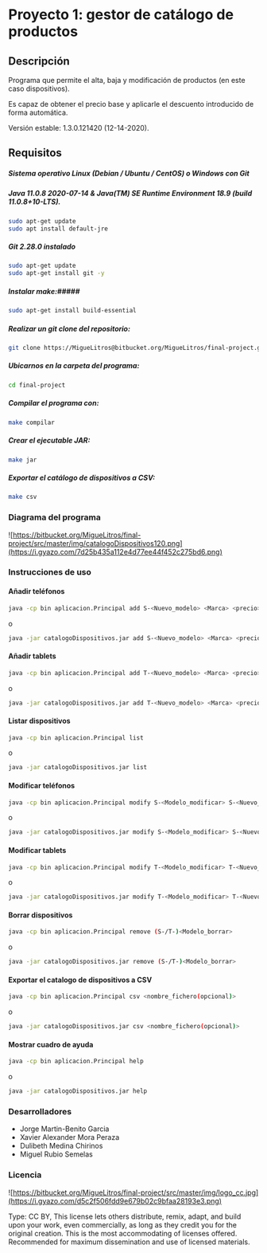 # Proyecto 1: gestor de catálogo de productos

## Descripción
Programa que permite el alta, baja y modificación de productos (en este caso dispositivos).

Es capaz de obtener el precio base y aplicarle el descuento introducido de forma automática.

Versión estable: 1.3.0.121420 (12-14-2020).


## Requisitos 
##### Sistema operativo Linux (Debian / Ubuntu / CentOS) o Windows con Git #####
##### Java 11.0.8 2020-07-14 & Java(TM) SE Runtime Environment 18.9 (build 11.0.8+10-LTS). #####
```BASH
sudo apt-get update  
sudo apt install default-jre
```
##### Git 2.28.0 instalado #####
```BASH
sudo apt-get update  
sudo apt-get install git -y
```
##### Instalar make:#####
```BASH
sudo apt-get install build-essential
```
##### Realizar un git clone del repositorio: #####
```BASH
git clone https://MigueLitros@bitbucket.org/MigueLitros/final-project.git
```
##### Ubicarnos en la carpeta del programa: #####
```BASH
cd final-project
```
##### Compilar el programa con: #####
```BASH
make compilar
```
##### Crear el ejecutable JAR: #####
```BASH
make jar
```
##### Exportar el catálogo de dispositivos a CSV: #####
```BASH
make csv
```
### Diagrama del programa ###
![https://bitbucket.org/MigueLitros/final-project/src/master/img/catalogoDispositivos120.png](https://i.gyazo.com/7d25b435a112e4d77ee44f452c275bd6.png)
### Instrucciones de uso ###
#### Añadir teléfonos ####
```BASH
java -cp bin aplicacion.Principal add S-<Nuevo_modelo> <Marca> <precio> <descuento>
```
o
```BASH
java -jar catalogoDispositivos.jar add S-<Nuevo_modelo> <Marca> <precio> <descuento>
```
#### Añadir tablets ####
```BASH
java -cp bin aplicacion.Principal add T-<Nuevo_modelo> <Marca> <precio> <descuento> <bateria> <camaraPixel>
```
o
```BASH
java -jar catalogoDispositivos.jar add T-<Nuevo_modelo> <Marca> <precio> <descuento> <bateria> <camaraPixel>
```
#### Listar dispositivos ####
```BASH
java -cp bin aplicacion.Principal list
```
o
```BASH
java -jar catalogoDispositivos.jar list
```
#### Modificar teléfonos ####
```BASH
java -cp bin aplicacion.Principal modify S-<Modelo_modificar> S-<Nuevo_modelo> <Marca> <precio> <descuento>
```
o
```BASH
java -jar catalogoDispositivos.jar modify S-<Modelo_modificar> S-<Nuevo_modelo> <Marca> <precio> <descuento>
```
#### Modificar tablets ####
```BASH
java -cp bin aplicacion.Principal modify T-<Modelo_modificar> T-<Nuevo_modelo> <Marca> <precio> <descuento> <bateria> <camaraPixel>
```
o
```BASH
java -jar catalogoDispositivos.jar modify T-<Modelo_modificar> T-<Nuevo_modelo> <Marca> <precio> <descuento> <bateria> <camaraPixel>
```
#### Borrar dispositivos ####
```BASH
java -cp bin aplicacion.Principal remove (S-/T-)<Modelo_borrar>
```
o
```BASH
java -jar catalogoDispositivos.jar remove (S-/T-)<Modelo_borrar>
```
#### Exportar el catalogo de dispositivos a CSV ####
```BASH
java -cp bin aplicacion.Principal csv <nombre_fichero(opcional)>
```
o
```BASH
java -jar catalogoDispositivos.jar csv <nombre_fichero(opcional)>
```
#### Mostrar cuadro de ayuda ####
```BASH
java -cp bin aplicacion.Principal help
```
o
```BASH
java -jar catalogoDispositivos.jar help
```

### Desarrolladores ###

* Jorge Martin-Benito Garcia
* Xavier Alexander Mora Peraza
* Dulibeth Medina Chirinos
* Miguel Rubio Semelas

### Licencia ###
![https://bitbucket.org/MigueLitros/final-project/src/master/img/logo_cc.jpg](https://i.gyazo.com/d5c2f506fdd9e679b02c9bfaa28193e3.png)

Type: CC BY,
This license lets others distribute, remix, adapt, and build upon your work, even commercially, as long as they credit you for the original creation. This is the most accommodating of licenses offered. Recommended for maximum dissemination and use of licensed materials.